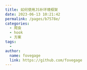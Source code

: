 ```yaml
---
title: 如何使用JS补环境框架
date: 2023-06-13 10:21:42
permalink: /pages/b7578e/
categories:
  - 爬虫
  - hook
  - 方案
tags:
  - 
author: 
  name: fovegage
  link: https://github.com/fovegage
---
```

